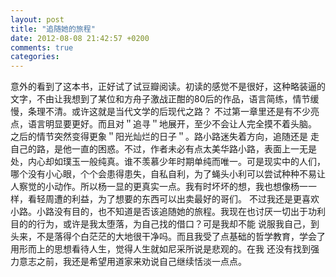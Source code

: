 ```yaml
---
layout: post
title: "追随她的旅程"
date: 2012-08-08 21:42:57 +0200
comments: true
categories: 
---
```

意外的看到了这本书，正好试了试豆瓣阅读。初读的感觉不是很好，这种略装逼的文字，不由让我想到了某位和方舟子激战正酣的80后的作品，语言简练，情节缓慢，条理不清。或许这就是当代文学的后现代之路？
不过第一章里还是有不少亮点，语言明显要更好。而且对＂追寻＂地展开，至少不会让人完全摸不着头脑。
之后的情节突然变得更象＂阳光灿烂的日子＂。路小路迷失着方向，追随还是 走自己的路，是他一直的困惑。不过，作者未必有点太美华路小路，表面上一无是处，内心却如璞玉一般纯真。谁不羡慕少年时期单纯而唯一。可是现实中的人们， 哪个没有小心眼，个个会患得患失，自私自利，为了蝇头小利可以尝试种种不易让人察觉的小动作。所以杨一显的更真实一点。我有时坏坏的想，我也想像杨一一 样，看轻周遭的利益，为了想要的东西可以出卖最好的哥们。
不过我还是更喜欢小路。小路没有目的，也不知道是否该追随她的旅程。我现在也讨厌一切出于功利目的的行为，或许是我太堕落，为自己找的借口？可是我却不能 说服我自己，到头来，不是落得个白茫茫的大地很干净吗。而且我受了点基础的哲学教育，学会了用形而上的思想看待人生，觉得人生就如尼采所说是悲观的。在我 还没有找到强力意志之前，我还是希望用道家来劝说自己继续恬淡一点点。
